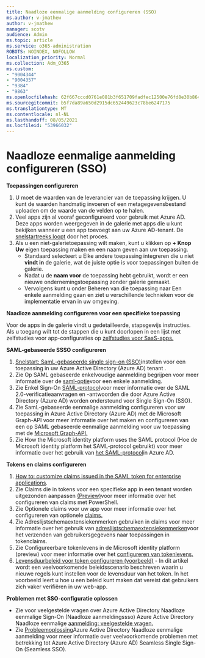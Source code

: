 ```yaml
---
title: Naadloze eenmalige aanmelding configureren (SSO)
ms.author: v-jmathew
author: v-jmathew
manager: scotv
audience: Admin
ms.topic: article
ms.service: o365-administration
ROBOTS: NOINDEX, NOFOLLOW
localization_priority: Normal
ms.collection: Adm_O365
ms.custom:
- "9004344"
- "9004357"
- "9384"
- "9863"
ms.openlocfilehash: 62f667cccd0761e081b3f651709fadfec12500e76fd8e30b8649a28e99001e4c
ms.sourcegitcommit: b5f7da89a650d2915dc652449623c78be6247175
ms.translationtype: MT
ms.contentlocale: nl-NL
ms.lasthandoff: 08/05/2021
ms.locfileid: "53966032"
---
```

# <a name="configure-seamless-single-sign-on-sso"></a>Naadloze eenmalige aanmelding configureren (SSO)

**Toepassingen configureren**

1. U moet de waarden van de leverancier van de toepassing krijgen. U kunt de waarden handmatig invoeren of een metagegevensbestand uploaden om de waarde van de velden op te halen.
2. Veel apps zijn al vooraf geconfigureerd voor gebruik met Azure AD. Deze apps worden weergegeven in de galerie met apps die u kunt bekijken wanneer u een app toevoegt aan uw Azure AD-tenant. De [snelstartreeks loopt](https://docs.microsoft.com/azure/active-directory/manage-apps/add-application-portal-configure) door het proces.
3. Als u een niet-galerietoepassing wilt maken, kunt u klikken op **+ Knop Uw** eigen toepassing maken en een naam geven aan uw toepassing.
    - Standaard selecteert u Elke andere toepassing integreren die u niet **vindt in** de galerie, wat de juiste optie is voor toepassingen buiten de galerie.
    - Nadat u de **naam voor** de toepassing hebt gebruikt, wordt er een nieuwe ondernemingstoepassing zonder galerie gemaakt.
    - Vervolgens kunt u  onder Beheren van  die toepassing naar Een enkele aanmelding gaan en ziet u verschillende technieken voor de implementatie ervan in uw omgeving.

**Naadloze aanmelding configureren voor een specifieke toepassing**

Voor de apps in de galerie vindt u gedetailleerde, stapsgewijs instructies. Als u toegang wilt tot de stappen die u kunt doorlopen in een lijst met zelfstudies voor app-configuraties op [zelfstudies voor SaaS-apps.](https://docs.microsoft.com/azure/active-directory/saas-apps/tutorial-list)

**SAML-gebaseerde SSSO configureren**

1. [Snelstart: SamL-gebaseerde single sign-on (SSO)](https://docs.microsoft.com/azure/active-directory/manage-apps/add-application-portal-setup-sso)instellen voor een toepassing in uw Azure Active Directory (Azure AD) tenant .
2. Zie Op SAML gebaseerde enkelvoudige aanmelding begrijpen voor meer informatie over de [saml-optie](https://docs.microsoft.com/azure/active-directory/manage-apps/configure-saml-single-sign-on)voor een enkele aanmelding.
3. Zie Enkel Sign-On [SAML-protocol](https://docs.microsoft.com/azure/active-directory/develop/single-sign-on-saml-protocol)voor meer informatie over de SAML 2.0-verificatieaanvragen en -antwoorden die door Azure Active Directory (Azure AD) worden ondersteund voor Single Sign-On (SSO).
4. Zie SamL-gebaseerde eenmalige aanmelding configureren voor uw toepassing in Azure Active Directory (Azure AD) met de Microsoft Graph-API voor meer informatie over het maken en configureren van een op SAML gebaseerde eenmalige aanmelding voor uw toepassing met de [Microsoft Graph-API.](https://docs.microsoft.com/graph/application-saml-sso-configure-api)
5. Zie How the Microsoft identity platform uses the SAML protocol (Hoe de Microsoft identity platform het SAML-protocol gebruikt) voor meer informatie over het gebruik van [het SAML-protocol](https://docs.microsoft.com/azure/active-directory/develop/active-directory-saml-protocol-reference)in Azure AD.

**Tokens en claims configureren**

1. [How to: customize claims issued in the SAML token for enterprise applications](https://docs.microsoft.com/azure/active-directory/develop/active-directory-saml-claims-customization).
2. Zie Claims die in tokens voor een specifieke app in een tenant worden uitgezonden aanpassen [(Preview)](https://docs.microsoft.com/azure/active-directory/develop/active-directory-claims-mapping)voor meer informatie over het configureren van claims met PowerShell.
3. Zie Optionele claims voor uw app voor meer informatie over het configureren van optionele [claims.](https://docs.microsoft.com/azure/active-directory/develop/active-directory-optional-claims)
4. Zie Adreslijstschemaextensiekenmerken gebruiken in claims voor meer informatie over het gebruik van [adreslijstschemaextensiekenmerken](https://docs.microsoft.com/azure/active-directory/develop/active-directory-schema-extensions)voor het verzenden van gebruikersgegevens naar toepassingen in tokenclaims.
5. Zie Configureerbare tokenlevens in de Microsoft identity platform (preview) voor meer informatie over het [configureren van tokenlevens.](https://docs.microsoft.com/azure/active-directory/develop/active-directory-configurable-token-lifetimes)
6. [Levensduurbeleid voor token configureren (voorbeeld)](https://docs.microsoft.com/azure/active-directory/develop/configure-token-lifetimes) - In dit artikel wordt een veelvoorkomende beleidsscenario beschreven waarin u nieuwe regels kunt instellen voor de levensduur van het token. In het voorbeeld leert u hoe u een beleid kunt maken dat vereist dat gebruikers zich vaker verifiëren in uw web-app.

**Problemen met SSO-configuratie oplossen**

- Zie voor veelgestelde vragen over Azure Active Directory Naadloze eenmalige Sign-On (Naadloze aanmeldingssso) Azure Active Directory Naadloze eenmalige [aanmelding: veelgestelde vragen.](https://docs.microsoft.com/azure/active-directory/hybrid/how-to-connect-sso-faq)
- Zie [Probleemoplossing](https://docs.microsoft.com/azure/active-directory/hybrid/tshoot-connect-sso)Azure Active Directory Naadloze eenmalige aanmelding voor meer informatie over veelvoorkomende problemen met betrekking tot Azure Active Directory (Azure AD) Seamless Single Sign-On (Seamless SSO).
